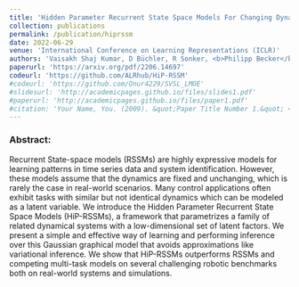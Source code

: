 ```yaml
---
title: 'Hidden Parameter Recurrent State Space Models For Changing Dynamics Scenarios'
collection: publications
permalink: /publication/hiprssm
date: 2022-06-29
venue: 'International Conference on Learning Representations (ICLR)'
authors: 'Vaisakh Shaj Kumar, D Büchler, R Sonker, <b>Philipp Becker</b>, Gerhard Neumann'
paperurl: 'https://arxiv.org/pdf/2206.14697'
codeurl: 'https://github.com/ALRhub/HiP-RSSM'
#codeurl: 'https://github.com/Onur4229/SVSL_LMOE'
#slidesurl: 'http://academicpages.github.io/files/slides1.pdf'
#paperurl: 'http://academicpages.github.io/files/paper1.pdf'
#citation: 'Your Name, You. (2009). &quot;Paper Title Number 1.&quot; <i>Journal 1</i>. 1(1).'
---
```


<p>
<h3> Abstract: </h3>
Recurrent State-space models (RSSMs) are highly expressive models for learning patterns in time series data and system identification. However, these models assume that the dynamics are fixed and unchanging, which is rarely the case in real-world scenarios. Many control applications often exhibit tasks with similar but not identical dynamics which can be modeled as a latent variable. We introduce the Hidden Parameter Recurrent State Space Models (HiP-RSSMs), a framework that parametrizes a family of related dynamical systems with a low-dimensional set of latent factors. We present a simple and effective way of learning and performing inference over this Gaussian graphical model that avoids approximations like variational inference. We show that HiP-RSSMs outperforms RSSMs and competing multi-task models on several challenging robotic benchmarks both on real-world systems and simulations.
</p>